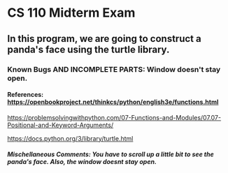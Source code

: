 # CS 110 Midterm Exam

## In this program, we are going to construct a panda's face using the turtle library.  

### Known Bugs AND INCOMPLETE PARTS: Window doesn't stay open. 

#### References: https://openbookproject.net/thinkcs/python/english3e/functions.html

https://problemsolvingwithpython.com/07-Functions-and-Modules/07.07-Positional-and-Keyword-Arguments/

https://docs.python.org/3/library/turtle.html


##### Mischellaneous Comments: You have to scroll up a little bit to see the panda's face. Also, the window doesnt stay open. 